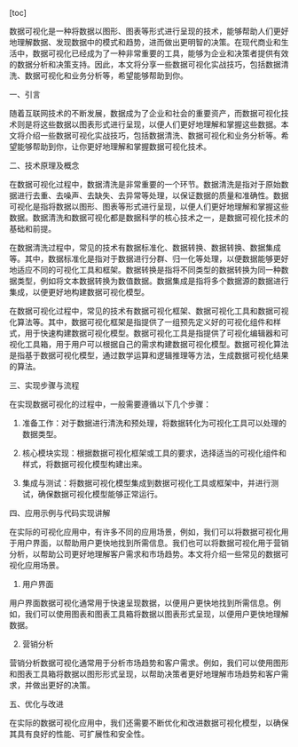 
[toc]                    
                
                
数据可视化是一种将数据以图形、图表等形式进行呈现的技术，能够帮助人们更好地理解数据、发现数据中的模式和趋势，进而做出更明智的决策。在现代商业和生活中，数据可视化已经成为了一种非常重要的工具，能够为企业和决策者提供有效的数据分析和决策支持。因此，本文将分享一些数据可视化实战技巧，包括数据清洗、数据可视化和业务分析等，希望能够帮助到你。

一、引言

随着互联网技术的不断发展，数据成为了企业和社会的重要资产，而数据可视化技术则是将这些数据以图表形式进行呈现，以便人们更好地理解和掌握这些数据。本文将介绍一些数据可视化实战技巧，包括数据清洗、数据可视化和业务分析等。希望能够帮助到你，让你更好地理解和掌握数据可视化技术。

二、技术原理及概念

在数据可视化过程中，数据清洗是非常重要的一个环节。数据清洗是指对于原始数据进行去重、去噪声、去缺失、去异常等处理，以保证数据的质量和准确性。数据可视化是指将数据以图形、图表等形式进行呈现，以便人们更好地理解和掌握这些数据。数据清洗和数据可视化都是数据科学的核心技术之一，是数据可视化技术的基础和前提。

在数据清洗过程中，常见的技术有数据标准化、数据转换、数据转换、数据集成等。其中，数据标准化是指对于数据进行分群、归一化等处理，以便数据能够更好地适应不同的可视化工具和框架。数据转换是指将不同类型的数据转换为同一种数据类型，例如将文本数据转换为数值数据。数据集成是指将多个数据源的数据进行集成，以便更好地构建数据可视化模型。

在数据可视化过程中，常见的技术有数据可视化框架、数据可视化工具和数据可视化算法等。其中，数据可视化框架是指提供了一组预先定义好的可视化组件和样式，用于快速构建数据可视化模型。数据可视化工具是指提供了可视化编辑器和可视化工具箱，用于用户可以根据自己的需求构建数据可视化模型。数据可视化算法是指基于数据可视化模型，通过数学运算和逻辑推理等方法，生成数据可视化结果的算法。

三、实现步骤与流程

在实现数据可视化的过程中，一般需要遵循以下几个步骤：

1. 准备工作：对于数据进行清洗和预处理，将数据转化为可视化工具可以处理的数据类型。

2. 核心模块实现：根据数据可视化框架或工具的要求，选择适当的可视化组件和样式，将数据可视化模型构建出来。

3. 集成与测试：将数据可视化模型集成到数据可视化工具或框架中，并进行测试，确保数据可视化模型能够正常运行。

四、应用示例与代码实现讲解

在实际的可视化应用中，有许多不同的应用场景，例如，我们可以将数据可视化用于用户界面，以帮助用户更快地找到所需信息。我们也可以将数据可视化用于营销分析，以帮助公司更好地理解客户需求和市场趋势。本文将介绍一些常见的数据可视化应用场景。

1. 用户界面

用户界面数据可视化通常用于快速呈现数据，以便用户更快地找到所需信息。例如，我们可以使用图表和图表工具箱将数据以图表形式呈现，以便用户更快地理解数据。

2. 营销分析

营销分析数据可视化通常用于分析市场趋势和客户需求。例如，我们可以使用图形和图表工具箱将数据以图形形式呈现，以帮助决策者更好地理解市场趋势和客户需求，并做出更好的决策。

五、优化与改进

在实际的数据可视化应用中，我们还需要不断优化和改进数据可视化模型，以确保其具有良好的性能、可扩展性和安全性。

